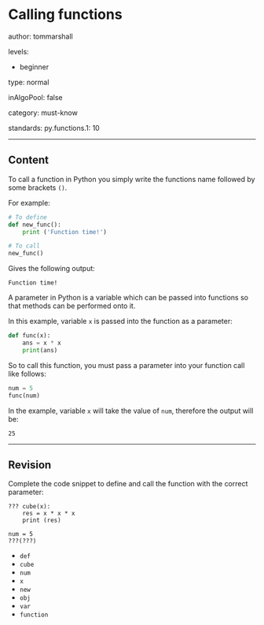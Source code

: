 # Calling functions
author: tommarshall

levels:

  - beginner

type: normal

inAlgoPool: false

category: must-know

standards:
  py.functions.1: 10

---
## Content

To call a function in Python you simply write the functions name followed by some brackets `()`.

For example:

```python
# To define
def new_func():
    print ('Function time!')

# To call
new_func()

```
Gives the following output:

```
Function time!
```

A parameter in Python is a variable which can be passed into functions so that methods can be performed onto it.

In this example, variable `x` is passed into the function as a parameter:

```python
def func(x):
    ans = x * x
    print(ans)
```
So to call this function, you must pass a parameter into your function call like follows:
```python
num = 5
func(num)
```
In the example, variable `x` will take the value of `num`, therefore the output will be:
```
25
```

---
## Revision

Complete the code snippet to define and call the function with the correct parameter:

```
??? cube(x):
    res = x * x * x
    print (res)

num = 5
???(???)
```
* `def`
* `cube`
* `num`
* `x`
* `new`
* `obj`
* `var`
* `function`
